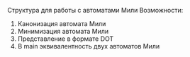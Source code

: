 Структура для работы с автоматами Мили 
Возможности:
1. Канонизация автомата Мили
2. Минимизация автомата Мили
3. Представление в формате DOT
4. В main эквивалентность двух автоматов Мили
